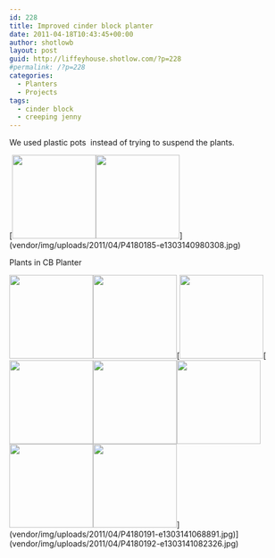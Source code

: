 ```yaml
---
id: 228
title: Improved cinder block planter
date: 2011-04-18T10:43:45+00:00
author: shotlowb
layout: post
guid: http://liffeyhouse.shotlow.com/?p=228
#permalink: /?p=228
categories:
  - Planters
  - Projects
tags:
  - cinder block
  - creeping jenny
---
```

We used plastic pots  instead of trying to suspend the plants.

[<img class="alignnone size-thumbnail wp-image-244" title="CB Planter" src="http://liffeyhouse.shotlow.com/wp-content/uploads/2011/04/P4180185-150x150.jpg" alt="" width="150" height="150" />[<img class="alignnone size-thumbnail wp-image-239" title="CB Planter" src="http://liffeyhouse.shotlow.com/wp-content/uploads/2011/04/P4180190-150x150.jpg" alt="" width="150" height="150" />](vendor/img/uploads/2011/04/P4180190-e1303141046126.jpg)](vendor/img/uploads/2011/04/P4180185-e1303140980308.jpg)

Plants in CB Planter

[<img class="alignnone size-thumbnail wp-image-235" title="CB Planter" src="http://liffeyhouse.shotlow.com/wp-content/uploads/2011/04/P4180194-150x150.jpg" alt="" width="150" height="150" />](vendor/img/uploads/2011/04/P4180194-e1303141116856.jpg)[<img class="alignnone size-thumbnail wp-image-236" title="CB Planter" src="http://liffeyhouse.shotlow.com/wp-content/uploads/2011/04/P4180193-150x150.jpg" alt="" width="150" height="150" />](vendor/img/uploads/2011/04/P4180193-e1303141097447.jpg)[<img class="alignnone size-thumbnail wp-image-237" title="CB Planter" src="http://liffeyhouse.shotlow.com/wp-content/uploads/2011/04/P4180192-150x150.jpg" alt="" width="150" height="150" />[<img class="alignnone size-thumbnail wp-image-238" title="CB Planter - Creeping Jenny" src="http://liffeyhouse.shotlow.com/wp-content/uploads/2011/04/P4180191-150x150.jpg" alt="" width="150" height="150" />[<img class="alignnone size-thumbnail wp-image-240" title="CB Planter - Creeping Jenny" src="http://liffeyhouse.shotlow.com/wp-content/uploads/2011/04/P4180189-150x150.jpg" alt="" width="150" height="150" />](vendor/img/uploads/2011/04/P4180189-e1303141031681.jpg)[<img class="alignnone size-thumbnail wp-image-241" title="CB Planter" src="http://liffeyhouse.shotlow.com/wp-content/uploads/2011/04/P4180188-150x150.jpg" alt="" width="150" height="150" />](vendor/img/uploads/2011/04/P4180188-e1303141015627.jpg)[<img class="alignnone size-thumbnail wp-image-242" title="CB Planter" src="http://liffeyhouse.shotlow.com/wp-content/uploads/2011/04/P4180187-150x150.jpg" alt="" width="150" height="150" />](vendor/img/uploads/2011/04/P4180187-e1303141003503.jpg)[<img class="alignnone size-thumbnail wp-image-243" title="CB Planter" src="http://liffeyhouse.shotlow.com/wp-content/uploads/2011/04/P4180186-150x150.jpg" alt="" width="150" height="150" />](vendor/img/uploads/2011/04/P4180186-e1303140990964.jpg)](vendor/img/uploads/2011/04/P4180191-e1303141068891.jpg)](vendor/img/uploads/2011/04/P4180192-e1303141082326.jpg)
